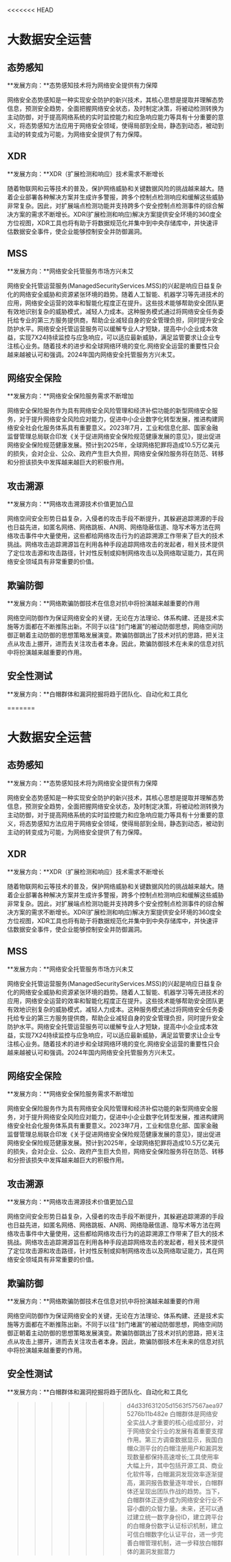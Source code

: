 <<<<<<< HEAD
# 大数据安全运营

## 态势感知

**发展方向：**态势感知技术将为网络安全提供有力保障

​		网络安全态势感知是一种实现安全防护的新兴技术，其核心思想是提取并理解态势信息，预测安全趋势，全面把握网络安全状态，及时制定决策，将被动检测转换为主动防御，对于提高网络系统的实时监控能力和应急响应能力等具有十分重要的意义，将态势感知方法应用于网络安全领域，使得局部到全局，静态到动态，被动到主动的转变成为可能，为网络安全提供了有力保障。



## XDR

**发展方向：**XDR（扩展检测和响应）技术需求不断增长

​		随着物联网和云等技术的普及，保护网络威胁和关键数据风险的挑战越来越大。随着企业部署各种解决方案并生成许多警报，跨多个控制点检测响应和缓解这些威胁非常复杂。因此，对扩展端点检测功能并支持跨多个安全控制点检测事件的综合解决方案的需求不断增长。XDR(扩展检测和响应)解决方案提供安全环境的360度全方位视图，XDR工具也将有助于将数据规范化并集中到中央存储库中，并快速评估数据安全事件，使企业能够控制安全并防御漏洞。



## MSS

**发展方向：**网络安全托管服务市场方兴未艾

​		网络安全托管运营服务(ManagedSecurityServices.MSS)的兴起是响应日益复杂化的网络安全威胁和资源紧张环境的趋势。随着人工智能、机器学习等先进技术的应用，网络安全运营的效率和智能化程度正在提升。这些技术能够帮助安全团队更有效地识别复杂的威胁模式，减轻人力成本。这种服务模式通过将网络安全任务委托给专业的第三方服务提供商，帮助企业减轻自身的安全管理负担，同时提升安全防护水平。网络安全托管运营服务可以缓解专业人才短缺，提高中小企业成本效益，实现7X24持续监控与应急响应，可以适应最新威胁，满足监管要求让企业专注核心业务。随着技术的进步和全球网络环境的变化.网络安全运营的重要性只会越来越被认可和强调。2024年国内网络安全托管服务方兴未艾。



## 网络安全保险

**发展方向：**网络安全保险服务需求不断增加

​		网络安全保险服务作为具有网络安全风险管理和经济补偿功能的新型网络安全服务，对于提升网络安全风险应对能力，促进中小企业数字化转型发展，推进构建网络安全社会化服务体系具有重要意义。2023年7月，工业和信息化部、国家金融监督管理总局联合印发《关于促进网络安全保险规范健康发展的意见》，提出促进网络安全保险规范健康发展。预计到2025年，全球网络犯罪将造成10.5万亿美元的损失，会对企业、公众、政府产生巨大负担，网络安全保险服务将在防范、转移和分担该损失中发挥越来越巨大的积极作用。



## 攻击溯源

**发展方向：**网络攻击溯源技术价值更加凸显

​		网络空间安全形势日益复杂，入侵者的攻击手段不断提升，其躲避追踪溯源的手段也日益先进，如匿名网络、网络跳板、AN网、网络隐蔽信道、隐写术等方法在网络攻击事件中大量使用，这些都给网络攻击行为的追踪溯源工作带来了巨大的技术挑战。网络攻击追踪溯源旨在利用各种手段追踪网络攻击的发起者，相关技术提供了定位攻击源和攻击路径，针对性反制或抑制网络攻击以及网络取证能力，其在网络安全领域具有非常重要的价值。



## 欺骗防御

**发展方向：**网络欺骗防御技术在信息对抗中将扮演越来越重要的作用

​		网络空间防御作为保证网络安全的关键，无论在方法理论、体系构建、还是技术实施等方面都在不断推陈出新。不同于以往“封门堵漏”的被动防御思想，网络空间防御正朝着主动防御的思想策略发展演变。欺骗防御跳出了技术对抗的思路，把关注点从攻击上挪开，进而去关注攻击者本身。因此，欺骗防御技术在未来的信息对抗中将扮演越来越重要的作用。



## 安全性测试

**发展方向：**白帽群体和漏洞挖掘将趋于团队化、自动化和工具化

=======
# 大数据安全运营

## 态势感知

**发展方向：**态势感知技术将为网络安全提供有力保障

​		网络安全态势感知是一种实现安全防护的新兴技术，其核心思想是提取并理解态势信息，预测安全趋势，全面把握网络安全状态，及时制定决策，将被动检测转换为主动防御，对于提高网络系统的实时监控能力和应急响应能力等具有十分重要的意义，将态势感知方法应用于网络安全领域，使得局部到全局，静态到动态，被动到主动的转变成为可能，为网络安全提供了有力保障。



## XDR

**发展方向：**XDR（扩展检测和响应）技术需求不断增长

​		随着物联网和云等技术的普及，保护网络威胁和关键数据风险的挑战越来越大。随着企业部署各种解决方案并生成许多警报，跨多个控制点检测响应和缓解这些威胁非常复杂。因此，对扩展端点检测功能并支持跨多个安全控制点检测事件的综合解决方案的需求不断增长。XDR(扩展检测和响应)解决方案提供安全环境的360度全方位视图，XDR工具也将有助于将数据规范化并集中到中央存储库中，并快速评估数据安全事件，使企业能够控制安全并防御漏洞。



## MSS

**发展方向：**网络安全托管服务市场方兴未艾

​		网络安全托管运营服务(ManagedSecurityServices.MSS)的兴起是响应日益复杂化的网络安全威胁和资源紧张环境的趋势。随着人工智能、机器学习等先进技术的应用，网络安全运营的效率和智能化程度正在提升。这些技术能够帮助安全团队更有效地识别复杂的威胁模式，减轻人力成本。这种服务模式通过将网络安全任务委托给专业的第三方服务提供商，帮助企业减轻自身的安全管理负担，同时提升安全防护水平。网络安全托管运营服务可以缓解专业人才短缺，提高中小企业成本效益，实现7X24持续监控与应急响应，可以适应最新威胁，满足监管要求让企业专注核心业务。随着技术的进步和全球网络环境的变化.网络安全运营的重要性只会越来越被认可和强调。2024年国内网络安全托管服务方兴未艾。



## 网络安全保险

**发展方向：**网络安全保险服务需求不断增加

​		网络安全保险服务作为具有网络安全风险管理和经济补偿功能的新型网络安全服务，对于提升网络安全风险应对能力，促进中小企业数字化转型发展，推进构建网络安全社会化服务体系具有重要意义。2023年7月，工业和信息化部、国家金融监督管理总局联合印发《关于促进网络安全保险规范健康发展的意见》，提出促进网络安全保险规范健康发展。预计到2025年，全球网络犯罪将造成10.5万亿美元的损失，会对企业、公众、政府产生巨大负担，网络安全保险服务将在防范、转移和分担该损失中发挥越来越巨大的积极作用。



## 攻击溯源

**发展方向：**网络攻击溯源技术价值更加凸显

​		网络空间安全形势日益复杂，入侵者的攻击手段不断提升，其躲避追踪溯源的手段也日益先进，如匿名网络、网络跳板、AN网、网络隐蔽信道、隐写术等方法在网络攻击事件中大量使用，这些都给网络攻击行为的追踪溯源工作带来了巨大的技术挑战。网络攻击追踪溯源旨在利用各种手段追踪网络攻击的发起者，相关技术提供了定位攻击源和攻击路径，针对性反制或抑制网络攻击以及网络取证能力，其在网络安全领域具有非常重要的价值。



## 欺骗防御

**发展方向：**网络欺骗防御技术在信息对抗中将扮演越来越重要的作用

​		网络空间防御作为保证网络安全的关键，无论在方法理论、体系构建、还是技术实施等方面都在不断推陈出新。不同于以往“封门堵漏”的被动防御思想，网络空间防御正朝着主动防御的思想策略发展演变。欺骗防御跳出了技术对抗的思路，把关注点从攻击上挪开，进而去关注攻击者本身。因此，欺骗防御技术在未来的信息对抗中将扮演越来越重要的作用。



## 安全性测试

**发展方向：**白帽群体和漏洞挖掘将趋于团队化、自动化和工具化

>>>>>>> d4d33f631205d1563f57567aea975276b11b482e
​		白帽群体是网络安全实战人才重要的核心组成部分，对于网络安全行业的发展有着重要支撑作用。第三方调查数据显示，我国白帽众测平台的白帽注册用户和漏洞发现数量都保持高速增长;工具使用率大幅上升，其中包括开源工具、商业化软件等，白帽漏洞发现效率逐渐提高，漏洞报告数量逐年增长，白帽群体还呈现出团队作战的趋势。当下，白帽群体正逐步成为网络安全行业不容小觑的众智力量。未来，还可以通过建立统一数字身份ID，建立跨平台的白帽身份数字认证标识机制，建立可信白帽数字化认证平台，进一步完善白帽管理机制，进一步释放白帽群体的漏洞发掘潜力